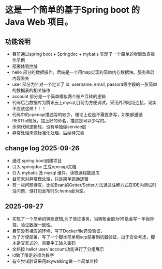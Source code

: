 # 这是一个简单的基于Spring boot 的 Java Web 项目。

## 功能说明
- 目前通过spring boot + Springdoc + mybatis 实现了一个简单的增删改查操作示例
- [部署体验地址](http://114.132.58.71:9999/swagger-ui/index.html)
- hello 部分的数据操作，后端是一个用map实现的简单内存数据块。服务重启内容丢失
- user 部分为针对一个定义了 id, username, email, passord等字段的一张简单的数据表的相关操作
- account 部分是一个简单模拟两个账户互转的逻辑
- 代码后台数据库为腾讯云上mysql,目前为方便调试，采用外网地址连接，现实不应该这样！！！
- 代码中的openapi描述写的较少，理论上也是不需要多写，如果都遵循RESTful规范，加上好的命名，描述是可以少写的。
- 示例代码逻辑轻，没有单独做service层
- 异常处理未做标准化处理，后续待完善

## change log 2025-09-26
- 通过 spring boot创建项目
- 引入 springdoc 生成openapi文档
- 引入 mybatis 及 mysql 组件，读取远程数据库
- 目前未对异常做处理，只是简单跑通逻辑
- 有一些问题待查，比如Bean的Getter/Setter方法通过注解方式在IDE内测试时没问题，但打包发布时Schema会为空。

## 2025-09-27
- 实现了一个简单的转账逻辑,为了验证事务，当转账金额为99是会写一半抛异常。验证数据一致性。
- 目前没有相应的环境，写了Dockerfile还没验证，
- 为了方便部署，写了一个脚本简单用scp部署到机器验证，出于安全考虑，脚本是交互式的，需要手工输入密码
- 文档按 hello/ user/ account功能进行了分组展示
- id做了限定必须为数字
- 有空尝试验证采用skywalking做一个简单监控

